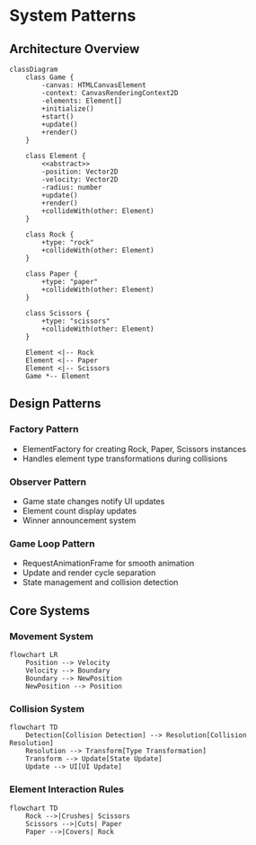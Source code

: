 # System Patterns

## Architecture Overview

```mermaid
classDiagram
    class Game {
        -canvas: HTMLCanvasElement
        -context: CanvasRenderingContext2D
        -elements: Element[]
        +initialize()
        +start()
        +update()
        +render()
    }
    
    class Element {
        <<abstract>>
        -position: Vector2D
        -velocity: Vector2D
        -radius: number
        +update()
        +render()
        +collideWith(other: Element)
    }
    
    class Rock {
        +type: "rock"
        +collideWith(other: Element)
    }
    
    class Paper {
        +type: "paper"
        +collideWith(other: Element)
    }
    
    class Scissors {
        +type: "scissors"
        +collideWith(other: Element)
    }
    
    Element <|-- Rock
    Element <|-- Paper
    Element <|-- Scissors
    Game *-- Element
```

## Design Patterns

### Factory Pattern
- ElementFactory for creating Rock, Paper, Scissors instances
- Handles element type transformations during collisions

### Observer Pattern
- Game state changes notify UI updates
- Element count display updates
- Winner announcement system

### Game Loop Pattern
- RequestAnimationFrame for smooth animation
- Update and render cycle separation
- State management and collision detection

## Core Systems

### Movement System
```mermaid
flowchart LR
    Position --> Velocity
    Velocity --> Boundary
    Boundary --> NewPosition
    NewPosition --> Position
```

### Collision System
```mermaid
flowchart TD
    Detection[Collision Detection] --> Resolution[Collision Resolution]
    Resolution --> Transform[Type Transformation]
    Transform --> Update[State Update]
    Update --> UI[UI Update]
```

### Element Interaction Rules
```mermaid
flowchart TD
    Rock -->|Crushes| Scissors
    Scissors -->|Cuts| Paper
    Paper -->|Covers| Rock